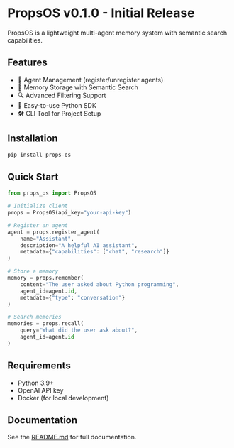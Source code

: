 # PropsOS v0.1.0 - Initial Release

PropsOS is a lightweight multi-agent memory system with semantic search capabilities.

## Features
- 🤖 Agent Management (register/unregister agents)
- 🧠 Memory Storage with Semantic Search
- 🔍 Advanced Filtering Support
- 🚀 Easy-to-use Python SDK
- 🛠️ CLI Tool for Project Setup

## Installation
```bash
pip install props-os
```

## Quick Start
```python
from props_os import PropsOS

# Initialize client
props = PropsOS(api_key="your-api-key")

# Register an agent
agent = props.register_agent(
    name="Assistant",
    description="A helpful AI assistant",
    metadata={"capabilities": ["chat", "research"]}
)

# Store a memory
memory = props.remember(
    content="The user asked about Python programming",
    agent_id=agent.id,
    metadata={"type": "conversation"}
)

# Search memories
memories = props.recall(
    query="What did the user ask about?",
    agent_id=agent.id
)
```

## Requirements
- Python 3.9+
- OpenAI API key
- Docker (for local development)

## Documentation
See the [README.md](https://github.com/Props-Labs/props-os/blob/main/README.md) for full documentation. 
